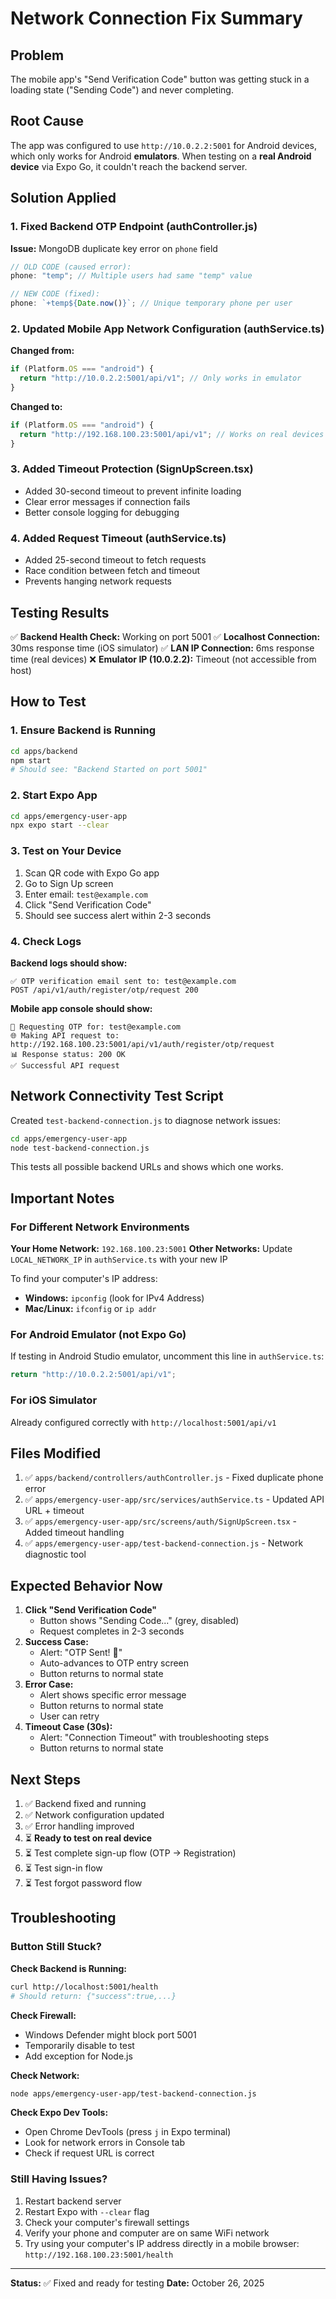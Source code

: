 # Network Connection Fix Summary

## Problem

The mobile app's "Send Verification Code" button was getting stuck in a loading state ("Sending Code") and never completing.

## Root Cause

The app was configured to use `http://10.0.2.2:5001` for Android devices, which only works for Android **emulators**. When testing on a **real Android device** via Expo Go, it couldn't reach the backend server.

## Solution Applied

### 1. Fixed Backend OTP Endpoint (authController.js)

**Issue:** MongoDB duplicate key error on `phone` field

```javascript
// OLD CODE (caused error):
phone: "temp"; // Multiple users had same "temp" value

// NEW CODE (fixed):
phone: `+temp${Date.now()}`; // Unique temporary phone per user
```

### 2. Updated Mobile App Network Configuration (authService.ts)

**Changed from:**

```typescript
if (Platform.OS === "android") {
  return "http://10.0.2.2:5001/api/v1"; // Only works in emulator
}
```

**Changed to:**

```typescript
if (Platform.OS === "android") {
  return "http://192.168.100.23:5001/api/v1"; // Works on real devices (your LAN IP)
}
```

### 3. Added Timeout Protection (SignUpScreen.tsx)

- Added 30-second timeout to prevent infinite loading
- Clear error messages if connection fails
- Better console logging for debugging

### 4. Added Request Timeout (authService.ts)

- Added 25-second timeout to fetch requests
- Race condition between fetch and timeout
- Prevents hanging network requests

## Testing Results

✅ **Backend Health Check:** Working on port 5001
✅ **Localhost Connection:** 30ms response time (iOS simulator)
✅ **LAN IP Connection:** 6ms response time (real devices)
❌ **Emulator IP (10.0.2.2):** Timeout (not accessible from host)

## How to Test

### 1. Ensure Backend is Running

```bash
cd apps/backend
npm start
# Should see: "Backend Started on port 5001"
```

### 2. Start Expo App

```bash
cd apps/emergency-user-app
npx expo start --clear
```

### 3. Test on Your Device

1. Scan QR code with Expo Go app
2. Go to Sign Up screen
3. Enter email: `test@example.com`
4. Click "Send Verification Code"
5. Should see success alert within 2-3 seconds

### 4. Check Logs

**Backend logs should show:**

```
✅ OTP verification email sent to: test@example.com
POST /api/v1/auth/register/otp/request 200
```

**Mobile app console should show:**

```
📧 Requesting OTP for: test@example.com
🌐 Making API request to: http://192.168.100.23:5001/api/v1/auth/register/otp/request
📊 Response status: 200 OK
✅ Successful API request
```

## Network Connectivity Test Script

Created `test-backend-connection.js` to diagnose network issues:

```bash
cd apps/emergency-user-app
node test-backend-connection.js
```

This tests all possible backend URLs and shows which one works.

## Important Notes

### For Different Network Environments

**Your Home Network:** `192.168.100.23:5001`
**Other Networks:** Update `LOCAL_NETWORK_IP` in `authService.ts` with your new IP

To find your computer's IP address:

- **Windows:** `ipconfig` (look for IPv4 Address)
- **Mac/Linux:** `ifconfig` or `ip addr`

### For Android Emulator (not Expo Go)

If testing in Android Studio emulator, uncomment this line in `authService.ts`:

```typescript
return "http://10.0.2.2:5001/api/v1";
```

### For iOS Simulator

Already configured correctly with `http://localhost:5001/api/v1`

## Files Modified

1. ✅ `apps/backend/controllers/authController.js` - Fixed duplicate phone error
2. ✅ `apps/emergency-user-app/src/services/authService.ts` - Updated API URL + timeout
3. ✅ `apps/emergency-user-app/src/screens/auth/SignUpScreen.tsx` - Added timeout handling
4. ✅ `apps/emergency-user-app/test-backend-connection.js` - Network diagnostic tool

## Expected Behavior Now

1. **Click "Send Verification Code"**
   - Button shows "Sending Code..." (grey, disabled)
   - Request completes in 2-3 seconds
2. **Success Case:**
   - Alert: "OTP Sent! 📧"
   - Auto-advances to OTP entry screen
   - Button returns to normal state
3. **Error Case:**
   - Alert shows specific error message
   - Button returns to normal state
   - User can retry
4. **Timeout Case (30s):**
   - Alert: "Connection Timeout" with troubleshooting steps
   - Button returns to normal state

## Next Steps

1. ✅ Backend fixed and running
2. ✅ Network configuration updated
3. ✅ Error handling improved
4. ⏳ **Ready to test on real device**
5. ⏳ Test complete sign-up flow (OTP → Registration)
6. ⏳ Test sign-in flow
7. ⏳ Test forgot password flow

## Troubleshooting

### Button Still Stuck?

**Check Backend is Running:**

```bash
curl http://localhost:5001/health
# Should return: {"success":true,...}
```

**Check Firewall:**

- Windows Defender might block port 5001
- Temporarily disable to test
- Add exception for Node.js

**Check Network:**

```bash
node apps/emergency-user-app/test-backend-connection.js
```

**Check Expo Dev Tools:**

- Open Chrome DevTools (press `j` in Expo terminal)
- Look for network errors in Console tab
- Check if request URL is correct

### Still Having Issues?

1. Restart backend server
2. Restart Expo with `--clear` flag
3. Check your computer's firewall settings
4. Verify your phone and computer are on same WiFi network
5. Try using your computer's IP address directly in a mobile browser: `http://192.168.100.23:5001/health`

---

**Status:** ✅ Fixed and ready for testing
**Date:** October 26, 2025
